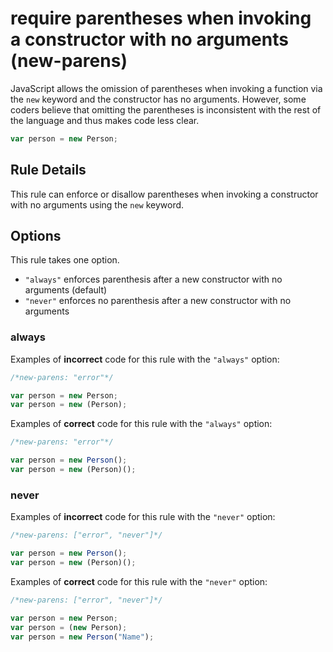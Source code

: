 # require parentheses when invoking a constructor with no arguments (new-parens)

JavaScript allows the omission of parentheses when invoking a function via the `new` keyword and the constructor has no arguments. However, some coders believe that omitting the parentheses is inconsistent with the rest of the language and thus makes code less clear.

```js
var person = new Person;
```

## Rule Details

This rule can enforce or disallow parentheses when invoking a constructor with no arguments using the `new` keyword.

## Options

This rule takes one option.

- `"always"` enforces parenthesis after a new constructor with no arguments (default)
- `"never"` enforces no parenthesis after a new constructor with no arguments

### always

Examples of **incorrect** code for this rule with the `"always"` option:

```js
/*new-parens: "error"*/

var person = new Person;
var person = new (Person);
```

Examples of **correct** code for this rule with the `"always"` option:

```js
/*new-parens: "error"*/

var person = new Person();
var person = new (Person)();
```

### never

Examples of **incorrect** code for this rule with the `"never"` option:

```js
/*new-parens: ["error", "never"]*/

var person = new Person();
var person = new (Person)();
```

Examples of **correct** code for this rule with the `"never"` option:

```js
/*new-parens: ["error", "never"]*/

var person = new Person;
var person = (new Person);
var person = new Person("Name");
```
